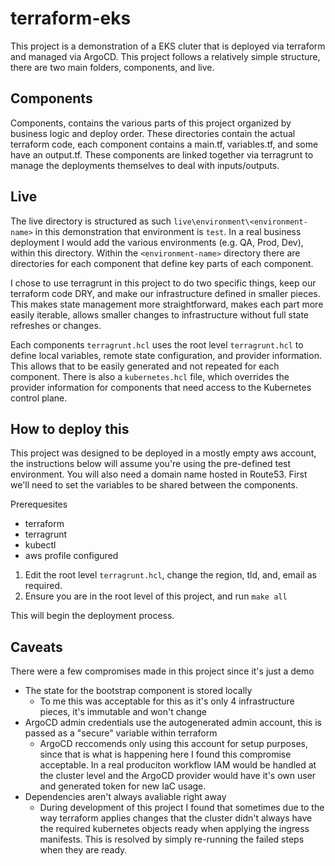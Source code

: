 # terraform-eks

This project is a demonstration of a EKS cluter that is deployed via terraform and managed via ArgoCD. This project follows a relatively simple structure, there are two main folders, components, and live.

## Components

Components, contains the various parts of this project organized by business logic and deploy order. These directories contain the actual terraform code, each component contains a main.tf, variables.tf, and some have an output.tf. These components are linked together via terragrunt to manage the deployments themselves to deal with inputs/outputs.

## Live 
The live directory is structured as such `live\environment\<environment-name>` in this demonstration that environment is `test`. In a real business deployment I would add the various environments (e.g. QA, Prod, Dev), within this directory. Within the `<environment-name>` directory there are directories for each component that define key parts of each component.

I chose to use terragrunt in this project to do two specific things, keep our terraform code DRY, and make our infrastructure defined in smaller pieces. This makes state management more straightforward, makes each part more easily iterable, allows smaller changes to infrastructure without full state refreshes or changes.

Each components `terragrunt.hcl` uses the root level `terragrunt.hcl` to define local variables, remote state configuration, and provider information. This allows that to be easily generated and not repeated for each component. There is also a `kubernetes.hcl` file, which overrides the provider information for components that need access to the Kubernetes control plane.

## How to deploy this 
This project was designed to be deployed in a mostly empty aws account, the instructions below will assume you're using the pre-defined test environment. You will also need a domain name hosted in Route53. First we'll need to set the variables to be shared between the components.

Prerequesites
- terraform
- terragrunt
- kubectl
- aws profile configured

1. Edit the root level `terragrunt.hcl`, change the region, tld, and, email as required.
2. Ensure you are in the root level of this project, and run `make all`

This will begin the deployment process.

## Caveats
There were a few compromises made in this project since it's just a demo 
- The state for the bootstrap component is stored locally
    - To me this was acceptable for this as it's only 4 infrastructure pieces, it's immutable and won't change
- ArgoCD admin credentials use the autogenerated admin account, this is passed as a "secure" variable within terraform
    - ArgoCD reccomends only using this account for setup purposes, since that is what is happening here I found this compromise acceptable. In a real produciton workflow IAM would be handled at the cluster level and the ArgoCD provider would have it's own user and generated token for new IaC usage.
- Dependencies aren't always avaliable right away 
    - During development of this project I found that sometimes due to the way terraform applies changes that the cluster didn't always have the required kubernetes objects ready when applying the ingress manifests. This is resolved by simply re-running the failed steps when they are ready.
